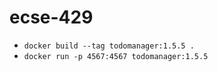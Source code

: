# ecse-429

* `docker build --tag todomanager:1.5.5 .`
* `docker run -p 4567:4567 todomanager:1.5.5`